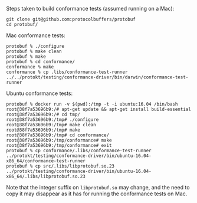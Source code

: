 Steps taken to build conformance tests (assumed running on a Mac):

```
git clone git@github.com:protocolbuffers/protobuf
cd protobuf/
```

Mac conformance tests:

```
protobuf % ./configure
protobuf % make clean
protobuf % make
protobuf % cd conformance/
conformance % make
conformance % cp .libs/conformance-test-runner ../../protokt/testing/conformance-driver/bin/darwin/conformance-test-runner
```

Ubuntu conformance tests:
```
protobuf % docker run -v $(pwd):/tmp -t -i ubuntu:16.04 /bin/bash
root@38f7a53696b9:/# apt-get update && apt-get install build-essential
root@38f7a53696b9:/# cd tmp/
root@38f7a53696b9:/tmp# ./configure
root@38f7a53696b9:/tmp# make clean
root@38f7a53696b9:/tmp# make
root@38f7a53696b9:/tmp# cd conformance/
root@38f7a53696b9:/tmp/conformance# make
root@38f7a53696b9:/tmp/conformance# exit
protobuf % cp conformance/.libs/conformance-test-runner ../protokt/testing/conformance-driver/bin/ubuntu-16.04-x86_64/conformance-test-runner
protobuf % cp src/.libs/libprotobuf.so.23 ../protokt/testing/conformance-driver/bin/ubuntu-16.04-x86_64/.libs/libprotobuf.so.23
```

Note that the integer suffix on `libprotobuf.so` may change, and the need to
copy it may disappear as it has for running the conformance tests on Mac.

